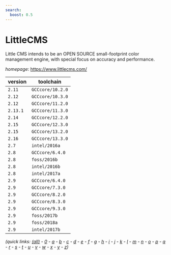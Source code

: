 ```yaml
---
search:
  boost: 0.5
---
```

# LittleCMS

Little CMS intends to be an OPEN SOURCE small-footprint color management engine,  with special focus on accuracy and performance.

*homepage*: <https://www.littlecms.com/>

version | toolchain
--------|----------
``2.11`` | ``GCCcore/10.2.0``
``2.12`` | ``GCCcore/10.3.0``
``2.12`` | ``GCCcore/11.2.0``
``2.13.1`` | ``GCCcore/11.3.0``
``2.14`` | ``GCCcore/12.2.0``
``2.15`` | ``GCCcore/12.3.0``
``2.15`` | ``GCCcore/13.2.0``
``2.16`` | ``GCCcore/13.3.0``
``2.7`` | ``intel/2016a``
``2.8`` | ``GCCcore/6.4.0``
``2.8`` | ``foss/2016b``
``2.8`` | ``intel/2016b``
``2.8`` | ``intel/2017a``
``2.9`` | ``GCCcore/6.4.0``
``2.9`` | ``GCCcore/7.3.0``
``2.9`` | ``GCCcore/8.2.0``
``2.9`` | ``GCCcore/8.3.0``
``2.9`` | ``GCCcore/9.3.0``
``2.9`` | ``foss/2017b``
``2.9`` | ``foss/2018a``
``2.9`` | ``intel/2017b``


*(quick links: [(all)](../index.md) - [0](../0/index.md) - [a](../a/index.md) - [b](../b/index.md) - [c](../c/index.md) - [d](../d/index.md) - [e](../e/index.md) - [f](../f/index.md) - [g](../g/index.md) - [h](../h/index.md) - [i](../i/index.md) - [j](../j/index.md) - [k](../k/index.md) - [l](../l/index.md) - [m](../m/index.md) - [n](../n/index.md) - [o](../o/index.md) - [p](../p/index.md) - [q](../q/index.md) - [r](../r/index.md) - [s](../s/index.md) - [t](../t/index.md) - [u](../u/index.md) - [v](../v/index.md) - [w](../w/index.md) - [x](../x/index.md) - [y](../y/index.md) - [z](../z/index.md))*

